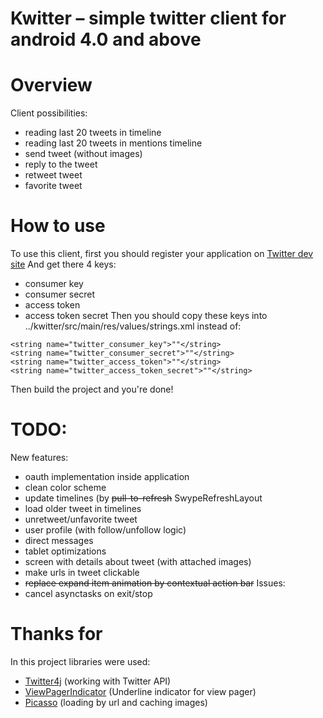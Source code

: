 # Kwitter – simple twitter client for android 4.0 and above #

# Overview #

Client possibilities:
 - reading last 20 tweets in timeline
 - reading last 20 tweets in mentions timeline
 - send tweet (without images)
 - reply to the tweet
 - retweet tweet
 - favorite tweet
 
# How to use #
To use this client, first you should register your application on [Twitter dev site](https://apps.twitter.com/)
And get there 4 keys:
 - consumer key
 - consumer secret
 - access token
 - access token secret
Then you should copy these keys into ../kwitter/src/main/res/values/strings.xml
instead of:

`<string name="twitter_consumer_key">""</string>`<br>
`<string name="twitter_consumer_secret">""</string>`<br>
`<string name="twitter_access_token">""</string>`<br>
`<string name="twitter_access_token_secret">""</string>`<br>

Then build the project and you're done!
 
# TODO: #
New features:
 - oauth implementation inside application
 - clean color scheme
 - update timelines (by ~~pull-to-refresh~~ SwypeRefreshLayout
 - load older tweet in timelines
 - unretweet/unfavorite tweet
 - user profile (with follow/unfollow logic)
 - direct messages
 - tablet optimizations
 - screen with details about tweet (with attached images)
 - make urls in tweet clickable
 - ~~replace expand item animation by contextual action bar~~
Issues:
 - cancel asynctasks on exit/stop
 
# Thanks for #
In this project libraries were used:
 - [Twitter4j](https://github.com/yusuke/twitter4j) (working with Twitter API)
 - [ViewPagerIndicator](https://github.com/JakeWharton/Android-ViewPagerIndicator) (Underline indicator for view pager)
 - [Picasso](https://github.com/square/picasso) (loading by url and caching images)

